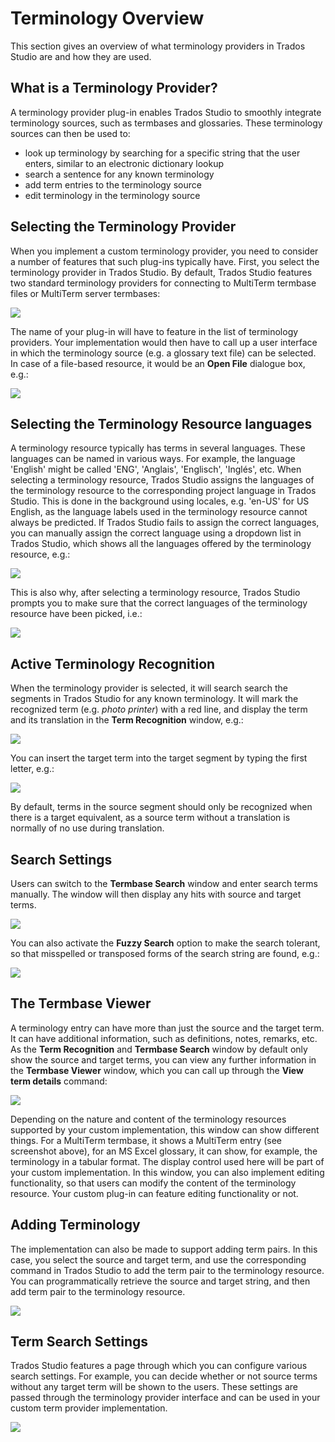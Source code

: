 Terminology Overview
=========

This section gives an overview of what terminology providers in Trados Studio are and how they are used.

What is a Terminology Provider?
-------

A terminology provider plug-in enables Trados Studio to smoothly integrate terminology sources, such as termbases and glossaries. These terminology sources can then be used to:

* look up terminology by searching for a specific string that the user enters, similar to an electronic dictionary lookup
* search a sentence for any known terminology
* add term entries to the terminology source
* edit terminology in the terminology source

Selecting the Terminology Provider
-------
When you implement a custom terminology provider, you need to consider a number of features that such plug-ins typically have. First, you select the terminology provider in Trados Studio. By default, Trados Studio features two standard terminology providers for connecting to MultiTerm termbase files or MultiTerm server termbases:

<img style="display:block; " src="images/general_01_add_tb.jpg" />


The name of your plug-in will have to feature in the list of terminology providers. Your implementation would then have to call up a user interface in which the terminology source (e.g. a glossary text file) can be selected. In case of a file-based resource, it would be an **Open File** dialogue box, e.g.:

<img style="display:block; " src="images/general_02_add_tb.jpg" />

Selecting the Terminology Resource languages
-------		
A terminology resource typically has terms in several languages. These languages can be named in various ways. For example, the language &apos;English&apos; might be called &apos;ENG&apos;, &apos;Anglais&apos;, &apos;Englisch&apos;, &apos;Inglés&apos;, etc. When selecting a terminology resource, Trados Studio assigns the languages of the terminology resource to the corresponding project language in Trados Studio. This is done in the background using locales, e.g. &apos;en-US&apos; for US English, as the language labels used in the terminology resource cannot always be predicted. If Trados Studio fails to assign the correct languages, you can manually assign the correct language using a dropdown list in Trados Studio, which shows all the languages offered by the terminology resource, e.g.:

<img style="display:block; " src="images/general_03_add_tb.jpg" />

This is also why, after selecting a terminology resource, Trados Studio prompts you to make sure that the correct languages of the terminology resource have been picked, i.e.:

<img style="display:block; " src="images/general_04_add_tb.jpg" />

Active Terminology Recognition
-------	
When the terminology provider is selected, it will search search the segments in Trados Studio for any
known terminology. It will mark the recognized term (e.g. *photo printer*) with a red line, and display the term and its translation in the **Term Recognition** window, e.g.:

<img style="display:block; " src="images/general_05_term_rec.jpg" />

You can insert the target term into the target segment by typing the first letter, e.g.:

<img style="display:block; " src="images/general_06_term_rec.jpg" />

By default, terms in the source segment should only be recognized when there is a target equivalent, as a source term without a translation is normally of no use during translation.

Search Settings
-------	
Users can switch to the **Termbase Search** window and enter search terms manually. The window will then display any hits with source and target terms.

<img style="display:block; " src="images/general_07_search.jpg" />

You can also activate the **Fuzzy Search** option to make the search tolerant, so that misspelled or transposed forms of the search string are found, e.g.:

<img style="display:block; " src="images/general_08_search.jpg" />

The Termbase Viewer
-------
A terminology entry can have more than just the source and the target term. It can have additional information, such as definitions, notes, remarks, etc. As the **Term Recognition** and **Termbase Search** window by default only show the source and target terms, you can view any further information in the **Termbase Viewer** window, which you can call up through the **View term details** command:

<img style="display:block; " src="images/general_10_tb_viewer.jpg" />

Depending on the nature and content of the terminology resources supported by your custom implementation, this window can show different things. For a MultiTerm termbase, it shows a MultiTerm entry (see screenshot above), for an MS Excel glossary, it can show, for example, the terminology in a tabular format. The display control used here will be part of your custom implementation. In this window, you can also implement editing functionality, so that users can modify the content of the terminology resource. Your custom plug-in can feature editing functionality or not.

Adding Terminology 
------
The implementation can also be made to support adding term pairs. In this case, you select the source and target term, and use the corresponding command in Trados Studio to add the term pair to the terminology resource. You can programmatically retrieve the source and target string, and then add term pair to the terminology resource.

<img style="display:block; " src="images/general_11_add_term.jpg" />

Term Search Settings
------
Trados Studio features a page through which you can configure various search settings. For example, you can decide whether or not source terms without any target term will be shown to the users. These settings are passed through the terminology provider interface and can be used in your custom term provider implementation.

<img style="display:block; " src="images/search_settings.jpg" />